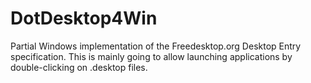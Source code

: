 # DotDesktop4Win
Partial Windows implementation of the Freedesktop.org Desktop Entry specification. This is mainly going to allow launching applications by double-clicking on .desktop files.
